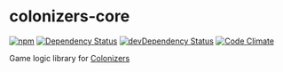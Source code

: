 # colonizers-core

[![npm](https://img.shields.io/npm/v/colonizers-core.svg)](https://www.npmjs.com/package/colonizers-core)
[![Dependency Status](https://david-dm.org/colonizers/colonizers-core.svg)](https://david-dm.org/colonizers/colonizers-core)
[![devDependency Status](https://david-dm.org/colonizers/colonizers-core/dev-status.svg)](https://david-dm.org/colonizers/colonizers-core#info=devDependencies)
[![Code Climate](https://codeclimate.com/github/colonizers/colonizers-core/badges/gpa.svg)](https://codeclimate.com/github/colonizers/colonizers-core)

Game logic library for [Colonizers](http://colonizers.github.io)
